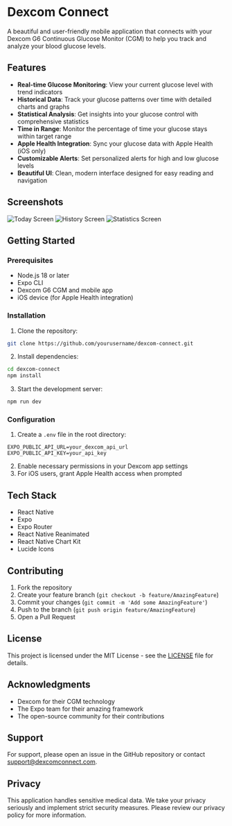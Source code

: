 # Dexcom Connect

A beautiful and user-friendly mobile application that connects with your Dexcom G6 Continuous Glucose Monitor (CGM) to help you track and analyze your blood glucose levels.

## Features

- **Real-time Glucose Monitoring**: View your current glucose level with trend indicators
- **Historical Data**: Track your glucose patterns over time with detailed charts and graphs
- **Statistical Analysis**: Get insights into your glucose control with comprehensive statistics
- **Time in Range**: Monitor the percentage of time your glucose stays within target range
- **Apple Health Integration**: Sync your glucose data with Apple Health (iOS only)
- **Customizable Alerts**: Set personalized alerts for high and low glucose levels
- **Beautiful UI**: Clean, modern interface designed for easy reading and navigation

## Screenshots

![Today Screen](https://images.pexels.com/photos/4226119/pexels-photo-4226119.jpeg?auto=compress&cs=tinysrgb&w=300)
![History Screen](https://images.pexels.com/photos/4226264/pexels-photo-4226264.jpeg?auto=compress&cs=tinysrgb&w=300)
![Statistics Screen](https://images.pexels.com/photos/4226256/pexels-photo-4226256.jpeg?auto=compress&cs=tinysrgb&w=300)

## Getting Started

### Prerequisites

- Node.js 18 or later
- Expo CLI
- Dexcom G6 CGM and mobile app
- iOS device (for Apple Health integration)

### Installation

1. Clone the repository:
```bash
git clone https://github.com/yourusername/dexcom-connect.git
```

2. Install dependencies:
```bash
cd dexcom-connect
npm install
```

3. Start the development server:
```bash
npm run dev
```

### Configuration

1. Create a `.env` file in the root directory:
```
EXPO_PUBLIC_API_URL=your_dexcom_api_url
EXPO_PUBLIC_API_KEY=your_api_key
```

2. Enable necessary permissions in your Dexcom app settings
3. For iOS users, grant Apple Health access when prompted

## Tech Stack

- React Native
- Expo
- Expo Router
- React Native Reanimated
- React Native Chart Kit
- Lucide Icons

## Contributing

1. Fork the repository
2. Create your feature branch (`git checkout -b feature/AmazingFeature`)
3. Commit your changes (`git commit -m 'Add some AmazingFeature'`)
4. Push to the branch (`git push origin feature/AmazingFeature`)
5. Open a Pull Request

## License

This project is licensed under the MIT License - see the [LICENSE](LICENSE) file for details.

## Acknowledgments

- Dexcom for their CGM technology
- The Expo team for their amazing framework
- The open-source community for their contributions

## Support

For support, please open an issue in the GitHub repository or contact support@dexcomconnect.com.

## Privacy

This application handles sensitive medical data. We take your privacy seriously and implement strict security measures. Please review our privacy policy for more information.
